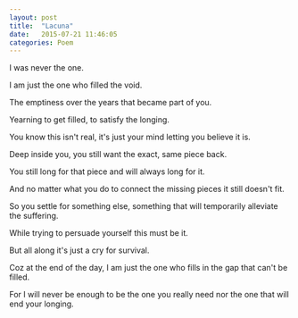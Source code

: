 ```yaml
---
layout: post
title:  "Lacuna"
date:   2015-07-21 11:46:05
categories: Poem
---
```


I was never the one.

I am just the one who filled the void.

The emptiness over the years that became part of you.

Yearning to get filled, to satisfy the longing.


You know this isn't real, it's just your mind letting you believe it is.

Deep inside you, you still want the exact, same piece back.

You still long for that piece and will always long for it.

And no matter what you do to connect the missing pieces it still doesn't fit.



So you settle for something else, something that will temporarily alleviate the suffering.

While trying to persuade yourself this must be it.

But all along it's just a cry for survival.

Coz at the end of the day, I am just the one who fills in the gap that can't be filled.

For I will never be enough to be the one you really need nor the one that will end your longing.
